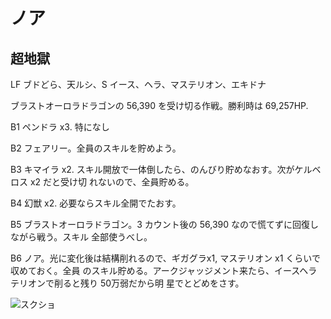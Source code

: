 # ノア 

## 超地獄

LF ブドどら、天ルシ、S イース、ヘラ、マステリオン、エキドナ

ブラストオーロラドラゴンの 56,390 を受け切る作戦。勝利時は 69,257HP.

B1 ペンドラ x3. 特になし

B2 フェアリー。全員のスキルを貯めよう。

B3 キマイラ x2. スキル開放で一体倒したら、のんびり貯めなおす。次がケルベロス x2 だと受け切
れないので、全員貯める。

B4 幻獣 x2. 必要ならスキル全開でたおす。

B5 ブラストオーロラドラゴン。3 カウント後の 56,390 なので慌てずに回復しながら戦う。スキル
全部使うべし。

B6 ノア。光に変化後は結構削れるので、ギガグラx1, マステリオン x1 くらいで収めておく。全員
のスキル貯める。アークジャッジメント来たら、イースヘラテリオンで削ると残り 50万弱だから明
星でとどめをさす。

![スクショ](http://i.imgur.com/NWnB08nl.jpg)

<!-- vim: set tw=90 filetype=markdown : -->


